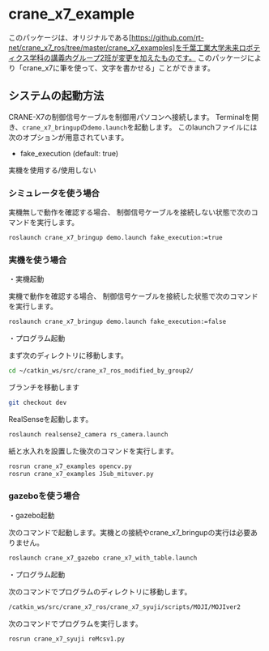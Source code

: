 
# crane_x7_example

このパッケージは、オリジナルである[https://github.com/rt-net/crane_x7_ros/tree/master/crane_x7_examples]を千葉工業大学未来ロボティクス学科の講義内グループ2班が変更を加えたものです。
このパッケージにより「crane_x7に筆を使って、文字を書かせる」ことができます。

## システムの起動方法

CRANE-X7の制御信号ケーブルを制御用パソコンへ接続します。
Terminalを開き、`crane_x7_bringup`の`demo.launch`を起動します。
このlaunchファイルには次のオプションが用意されています。

- fake_execution (default: true)

実機を使用する/使用しない

### シミュレータを使う場合 

実機無しで動作を確認する場合、
制御信号ケーブルを接続しない状態で次のコマンドを実行します。

```sh
roslaunch crane_x7_bringup demo.launch fake_execution:=true
```

### 実機を使う場合

・実機起動

実機で動作を確認する場合、
制御信号ケーブルを接続した状態で次のコマンドを実行します。

```sh
roslaunch crane_x7_bringup demo.launch fake_execution:=false
```
・プログラム起動

まず次のディレクトリに移動します。

```sh
cd ~/catkin_ws/src/crane_x7_ros_modified_by_group2/
```

ブランチを移動します
```sh
git checkout dev
```

RealSenseを起動します。

```sh
roslaunch realsense2_camera rs_camera.launch
```

紙と水入れを設置した後次のコマンドを実行します。

```sh
rosrun crane_x7_examples opencv.py
rosrun crane_x7_examples JSub_mituver.py
```

### gazeboを使う場合

・gazebo起動

次のコマンドで起動します。実機との接続やcrane_x7_bringupの実行は必要ありません。

```sh
roslaunch crane_x7_gazebo crane_x7_with_table.launch
```

・プログラム起動

次のコマンドでプログラムのディレクトリに移動します。

```sh
/catkin_ws/src/crane_x7_ros/crane_x7_syuji/scripts/MOJI/MOJIver2
```

次のコマンドでプログラムを実行します。

```sh
rosrun crane_x7_syuji reMcsv1.py
```

